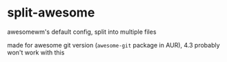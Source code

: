 # split-awesome
awesomewm's default config, split into multiple files

made for awesome git version (`awesome-git` package in AUR), 4.3 probably won't work with this
